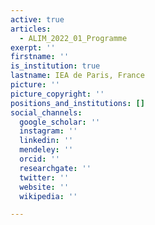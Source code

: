 ```yaml
---
active: true
articles:
  - ALIM_2022_01_Programme
exerpt: ''
firstname: ''
is_institution: true
lastname: IEA de Paris, France
picture: ''
picture_copyright: ''
positions_and_institutions: []
social_channels:
  google_scholar: ''
  instagram: ''
  linkedin: ''
  mendeley: ''
  orcid: ''
  researchgate: ''
  twitter: ''
  website: ''
  wikipedia: ''

---
```

